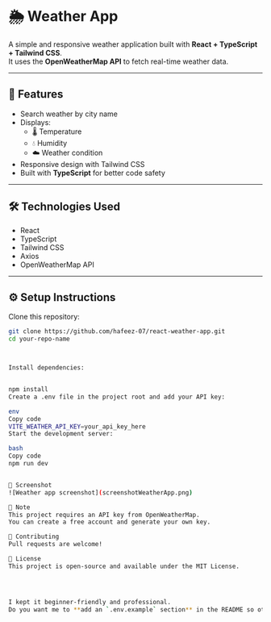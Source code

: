 # 🌦️ Weather App

A simple and responsive weather application built with **React + TypeScript + Tailwind CSS**.  
It uses the **OpenWeatherMap API** to fetch real-time weather data.

---

## 🚀 Features

- Search weather by city name
- Displays:
  - 🌡️ Temperature
  - 💧 Humidity
  - ☁️ Weather condition
- Responsive design with Tailwind CSS
- Built with **TypeScript** for better code safety

---

## 🛠️ Technologies Used

- React
- TypeScript
- Tailwind CSS
- Axios
- OpenWeatherMap API

---

## ⚙️ Setup Instructions

Clone this repository:

```bash
git clone https://github.com/hafeez-07/react-weather-app.git
cd your-repo-name



Install dependencies:


npm install
Create a .env file in the project root and add your API key:

env
Copy code
VITE_WEATHER_API_KEY=your_api_key_here
Start the development server:

bash
Copy code
npm run dev


📸 Screenshot
![Weather app screenshot](screenshotWeatherApp.png)

📌 Note
This project requires an API key from OpenWeatherMap.
You can create a free account and generate your own key.

🤝 Contributing
Pull requests are welcome!

📝 License
This project is open-source and available under the MIT License.




I kept it beginner-friendly and professional.
Do you want me to **add an `.env.example` section** in the README so others know exactly what env variable to set?








```
